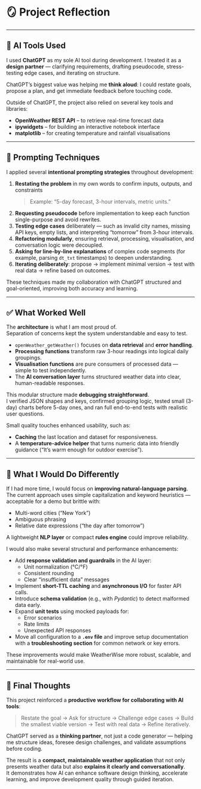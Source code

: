 # 🪞 Project Reflection

---

## 🤖 AI Tools Used

I used **ChatGPT** as my sole AI tool during development. I treated it as a **design partner** — clarifying requirements, drafting pseudocode, stress-testing edge cases, and iterating on structure.  

ChatGPT’s biggest value was helping me **think aloud**: I could restate goals, propose a plan, and get immediate feedback before touching code.  

Outside of ChatGPT, the project also relied on several key tools and libraries:
- **OpenWeather REST API** – to retrieve real-time forecast data  
- **ipywidgets** – for building an interactive notebook interface  
- **matplotlib** – for creating temperature and rainfall visualisations  

---

## 💬 Prompting Techniques

I applied several **intentional prompting strategies** throughout development:

1. **Restating the problem** in my own words to confirm inputs, outputs, and constraints  
   > Example: “5-day forecast, 3-hour intervals, metric units.”  
2. **Requesting pseudocode** before implementation to keep each function single-purpose and avoid rewrites.  
3. **Testing edge cases** deliberately — such as invalid city names, missing API keys, empty lists, and interpreting “tomorrow” from 3-hour intervals.  
4. **Refactoring modularly**, ensuring retrieval, processing, visualisation, and conversation logic were decoupled.  
5. **Asking for line-by-line explanations** of complex code segments (for example, parsing `dt_txt` timestamps) to deepen understanding.  
6. **Iterating deliberately**: propose → implement minimal version → test with real data → refine based on outcomes.

These techniques made my collaboration with ChatGPT structured and goal-oriented, improving both accuracy and learning.

---

## ✅ What Worked Well

The **architecture** is what I am most proud of.  
Separation of concerns kept the system understandable and easy to test.

- `openWeather_getWeather()` focuses on **data retrieval** and **error handling**.  
- **Processing functions** transform raw 3-hour readings into logical daily groupings.  
- **Visualisation functions** are pure consumers of processed data — simple to test independently.  
- The **AI conversation layer** turns structured weather data into clear, human-readable responses.

This modular structure made **debugging straightforward**.  
I verified JSON shapes and keys, confirmed grouping logic, tested small (3-day) charts before 5-day ones, and ran full end-to-end tests with realistic user questions.  

Small quality touches enhanced usability, such as:
- **Caching** the last location and dataset for responsiveness.  
- A **temperature-advice helper** that turns numeric data into friendly guidance (“It’s warm enough for outdoor exercise”).  

---

## 🔄 What I Would Do Differently

If I had more time, I would focus on **improving natural-language parsing**.  
The current approach uses simple capitalization and keyword heuristics — acceptable for a demo but brittle with:
- Multi-word cities (“New York”)  
- Ambiguous phrasing  
- Relative date expressions (“the day after tomorrow”)

A lightweight **NLP layer** or compact **rules engine** could improve reliability.  

I would also make several structural and performance enhancements:
- Add **response validation and guardrails** in the AI layer:  
  - Unit normalization (°C/°F)  
  - Consistent rounding  
  - Clear “insufficient data” messages  
- Implement **short-TTL caching** and **asynchronous I/O** for faster API calls.  
- Introduce **schema validation** (e.g., with *Pydantic*) to detect malformed data early.  
- Expand **unit tests** using mocked payloads for:  
  - Error scenarios  
  - Rate limits  
  - Unexpected API responses  
- Move all configuration to a **`.env` file** and improve setup documentation with a **troubleshooting section** for common network or key errors.

These improvements would make WeatherWise more robust, scalable, and maintainable for real-world use.

---

## 💭 Final Thoughts

This project reinforced a **productive workflow for collaborating with AI tools**:  
> Restate the goal → Ask for structure → Challenge edge cases → Build the smallest viable version → Test with real data → Refine iteratively.  

ChatGPT served as a **thinking partner**, not just a code generator — helping me structure ideas, foresee design challenges, and validate assumptions before coding.  

The result is a **compact, maintainable weather application** that not only presents weather data but also **explains it clearly and conversationally**.  
It demonstrates how AI can enhance software design thinking, accelerate learning, and improve development quality through guided iteration.
